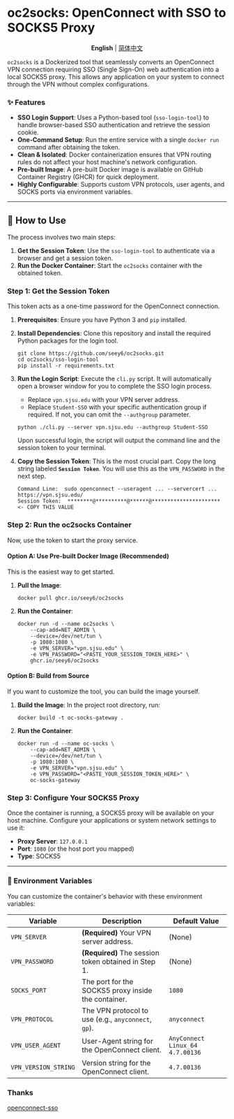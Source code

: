# oc2socks: OpenConnect with SSO to SOCKS5 Proxy

<p align="center">
<b>English</b> | <a href="https://github.com/Seey6/oc2socks/blob/main/readme_cn.md">简体中文</a>
</p>

`oc2socks` is a Dockerized tool that seamlessly converts an OpenConnect VPN connection requiring SSO (Single Sign-On) web authentication into a local SOCKS5 proxy. This allows any application on your system to connect through the VPN without complex configurations.

### ✨ Features

  * **SSO Login Support**: Uses a Python-based tool (`sso-login-tool`) to handle browser-based SSO authentication and retrieve the session cookie.
  * **One-Command Setup**: Run the entire service with a single `docker run` command after obtaining the token.
  * **Clean & Isolated**: Docker containerization ensures that VPN routing rules do not affect your host machine's network configuration.
  * **Pre-built Image**: A pre-built Docker image is available on GitHub Container Registry (GHCR) for quick deployment.
  * **Highly Configurable**: Supports custom VPN protocols, user agents, and SOCKS ports via environment variables.

-----

## 🚀 How to Use

The process involves two main steps:

1.  **Get the Session Token**: Use the `sso-login-tool` to authenticate via a browser and get a session token.
2.  **Run the Docker Container**: Start the `oc2socks` container with the obtained token.

### Step 1: Get the Session Token

This token acts as a one-time password for the OpenConnect connection.

1.  **Prerequisites**: Ensure you have Python 3 and `pip` installed.

2.  **Install Dependencies**: Clone this repository and install the required Python packages for the login tool.

    ```shell
    git clone https://github.com/seey6/oc2socks.git
    cd oc2socks/sso-login-tool
    pip install -r requirements.txt
    ```

3.  **Run the Login Script**: Execute the `cli.py` script. It will automatically open a browser window for you to complete the SSO login process.

      * Replace `vpn.sjsu.edu` with your VPN server address.
      * Replace `Student-SSO` with your specific authentication group if required. If not, you can omit the `--authgroup` parameter.

    <!-- end list -->

    ```shell
    python ./cli.py --server vpn.sjsu.edu --authgroup Student-SSO
    ```

    Upon successful login, the script will output the command line and the session token to your terminal.

4.  **Copy the Session Token**: This is the most crucial part. Copy the long string labeled **`Session Token`**. You will use this as the `VPN_PASSWORD` in the next step.

    ```text
    Command Line:  sudo openconnect --useragent ... --servercert ... https://vpn.sjsu.edu/
    Session Token:  ********@**********@******@********************** <- COPY THIS VALUE
    ```

### Step 2: Run the oc2socks Container

Now, use the token to start the proxy service.

#### Option A: Use Pre-built Docker Image (Recommended)

This is the easiest way to get started.

1.  **Pull the Image**:

    ```shell
    docker pull ghcr.io/seey6/oc2socks
    ```

2.  **Run the Container**:

    ```shell
    docker run -d --name oc2socks \
        --cap-add=NET_ADMIN \
        --device=/dev/net/tun \
        -p 1080:1080 \
        -e VPN_SERVER="vpn.sjsu.edu" \
        -e VPN_PASSWORD="<PASTE_YOUR_SESSION_TOKEN_HERE>" \
        ghcr.io/seey6/oc2socks
    ```

#### Option B: Build from Source

If you want to customize the tool, you can build the image yourself.

1.  **Build the Image**: In the project root directory, run:

    ```shell
    docker build -t oc-socks-gateway .
    ```

2.  **Run the Container**:

    ```shell
    docker run -d --name oc-socks \
        --cap-add=NET_ADMIN \
        --device=/dev/net/tun \
        -p 1080:1080 \
        -e VPN_SERVER="vpn.sjsu.edu" \
        -e VPN_PASSWORD="<PASTE_YOUR_SESSION_TOKEN_HERE>" \
        oc-socks-gateway
    ```

### Step 3: Configure Your SOCKS5 Proxy

Once the container is running, a SOCKS5 proxy will be available on your host machine. Configure your applications or system network settings to use it:

  * **Proxy Server**: `127.0.0.1`
  * **Port**: `1080` (or the host port you mapped)
  * **Type**: SOCKS5

-----

### 🔧 Environment Variables

You can customize the container's behavior with these environment variables:

| Variable             | Description                                          | Default Value                 |
| -------------------- | ---------------------------------------------------- | ----------------------------- |
| `VPN_SERVER`         | **(Required)** Your VPN server address.              | (None)                        |
| `VPN_PASSWORD`       | **(Required)** The session token obtained in Step 1. | (None)                        |
| `SOCKS_PORT`         | The port for the SOCKS5 proxy inside the container.  | `1080`                        |
| `VPN_PROTOCOL`       | The VPN protocol to use (e.g., `anyconnect`, `gp`).  | `anyconnect`                  |
| `VPN_USER_AGENT`     | User-Agent string for the OpenConnect client.        | `AnyConnect Linux_64 4.7.00136` |
| `VPN_VERSION_STRING` | Version string for the OpenConnect client.           | `4.7.00136`                   |

### Thanks
[openconnect-sso](https://github.com/vlaci/openconnect-sso)